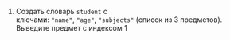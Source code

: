 1) Создать словарь `student` с ключами: `"name"`, `"age"`, `"subjects"` (список из 3 предметов). Выведите предмет с индексом 1